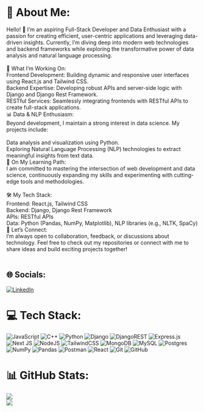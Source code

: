 # 💫 About Me:
Hello! 👋 I’m an aspiring Full-Stack Developer and Data Enthusiast with a passion for creating efficient, user-centric applications and leveraging data-driven insights. Currently, I’m diving deep into modern web technologies and backend frameworks while exploring the transformative power of data analysis and natural language processing.<br><br>🌟 What I’m Working On:<br>Frontend Development: Building dynamic and responsive user interfaces using React.js and Tailwind CSS.<br>Backend Expertise: Developing robust APIs and server-side logic with Django and Django Rest Framework.<br>RESTful Services: Seamlessly integrating frontends with RESTful APIs to create full-stack applications.<br>📊 Data & NLP Enthusiasm:<br>Beyond development, I maintain a strong interest in data science. My projects include:<br><br>Data analysis and visualization using Python.<br>Exploring Natural Language Processing (NLP) technologies to extract meaningful insights from text data.<br>🌱 On My Learning Path:<br>I am committed to mastering the intersection of web development and data science, continuously expanding my skills and experimenting with cutting-edge tools and methodologies.<br><br>🛠️ My Tech Stack:<br>Frontend: React.js, Tailwind CSS<br>Backend: Django, Django Rest Framework<br>APIs: RESTful APIs<br>Data: Python (Pandas, NumPy, Matplotlib), NLP libraries (e.g., NLTK, SpaCy)<br>🚀 Let’s Connect:<br>I’m always open to collaboration, feedback, or discussions about technology. Feel free to check out my repositories or connect with me to share ideas and build exciting projects together!<br><br>


## 🌐 Socials:
[![LinkedIn](https://img.shields.io/badge/LinkedIn-%230077B5.svg?logo=linkedin&logoColor=white)](https://linkedin.com/in/www.linkedin.com/in/nikos-zoros) 

# 💻 Tech Stack:
![JavaScript](https://img.shields.io/badge/javascript-%23323330.svg?style=plastic&logo=javascript&logoColor=%23F7DF1E) ![C++](https://img.shields.io/badge/c++-%2300599C.svg?style=plastic&logo=c%2B%2B&logoColor=white) ![Python](https://img.shields.io/badge/python-3670A0?style=plastic&logo=python&logoColor=ffdd54) ![Django](https://img.shields.io/badge/django-%23092E20.svg?style=plastic&logo=django&logoColor=white) ![DjangoREST](https://img.shields.io/badge/DJANGO-REST-ff1709?style=plastic&logo=django&logoColor=white&color=ff1709&labelColor=gray) ![Express.js](https://img.shields.io/badge/express.js-%23404d59.svg?style=plastic&logo=express&logoColor=%2361DAFB) ![Next JS](https://img.shields.io/badge/Next-black?style=plastic&logo=next.js&logoColor=white) ![NodeJS](https://img.shields.io/badge/node.js-6DA55F?style=plastic&logo=node.js&logoColor=white) ![TailwindCSS](https://img.shields.io/badge/tailwindcss-%2338B2AC.svg?style=plastic&logo=tailwind-css&logoColor=white) ![MongoDB](https://img.shields.io/badge/MongoDB-%234ea94b.svg?style=plastic&logo=mongodb&logoColor=white) ![MySQL](https://img.shields.io/badge/mysql-4479A1.svg?style=plastic&logo=mysql&logoColor=white) ![Postgres](https://img.shields.io/badge/postgres-%23316192.svg?style=plastic&logo=postgresql&logoColor=white) ![NumPy](https://img.shields.io/badge/numpy-%23013243.svg?style=plastic&logo=numpy&logoColor=white) ![Pandas](https://img.shields.io/badge/pandas-%23150458.svg?style=plastic&logo=pandas&logoColor=white) ![Postman](https://img.shields.io/badge/Postman-FF6C37?style=plastic&logo=postman&logoColor=white) ![React](https://img.shields.io/badge/react-%2320232a.svg?style=plastic&logo=react&logoColor=%2361DAFB) ![Git](https://img.shields.io/badge/git-%23F05033.svg?style=plastic&logo=git&logoColor=white) ![GitHub](https://img.shields.io/badge/github-%23121011.svg?style=plastic&logo=github&logoColor=white)
# 📊 GitHub Stats:
![](https://github-readme-streak-stats.herokuapp.com/?user=NikosZoros3533&theme=dark&hide_border=false)<br/>
![](https://github-readme-stats.vercel.app/api/top-langs/?username=NikosZoros3533&theme=dark&hide_border=false&include_all_commits=true&count_private=true&layout=compact)

<!-- Proudly created with GPRM ( https://gprm.itsvg.in ) -->

